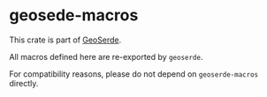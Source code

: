 # geosede-macros

This crate is part of [GeoSerde](https://crates.io/crates/geoserde).

All macros defined here are re-exported by `geoserde`.

For compatibility reasons, please do not depend on `geoserde-macros` directly.
